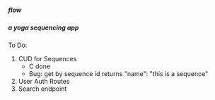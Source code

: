 ##### flow
##### a yoga sequencing app

To Do:

1. CUD for Sequences
    - C done
    - Bug: get by sequence id returns "name": "this is a sequence"
2. User Auth Routes
3. Search endpoint
